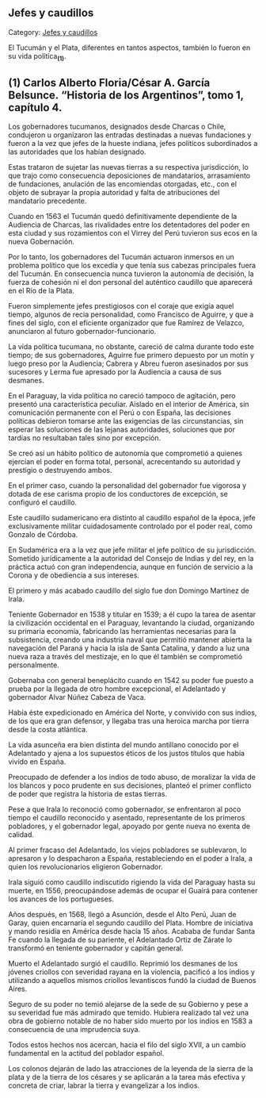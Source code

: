 ## Jefes y caudillos

Category: [Jefes y caudillos](http://descubrircorrientes.com.ar/2012/index.php/3178-historia-desde-el-origen-hasta-1814/tierra-argentina-1492-1588/reciprocidad-y-parentesco-hispano-guarani/los-medios-de-la-conquista/jefes-y-caudillos)

El Tucumán y el Plata, diferentes en tantos aspectos, también lo fueron en su vida política<sub><strong>(1)</strong></sub>.

## **(1)** Carlos Alberto Floria/César A. García Belsunce. “Historia de los Argentinos”, tomo 1, capítulo 4.

Los gobernadores tucumanos, designados desde Charcas o Chile, condujeron u organizaron las entradas destinadas a nuevas fundaciones y fueron a la vez que jefes de la hueste indiana, jefes políticos subordinados a las autoridades que los habían designado.

Estas trataron de sujetar las nuevas tierras a su respectiva jurisdicción, lo que trajo como consecuencia deposiciones de mandatarios, arrasamiento de fundaciones, anulación de las encomiendas otorgadas, etc., con el objeto de subrayar la propia autoridad y falta de atribuciones del mandatario precedente.

Cuando en 1563 el Tucumán quedó definitivamente dependiente de la Audiencia de Charcas, las rivalidades entre los detentadores del poder en esta ciudad y sus rozamientos con el Virrey del Perú tuvieron sus ecos en la nueva Gobernación.

Por lo tanto, los gobernadores del Tucumán actuaron inmersos en un problema político que los excedía y que tenía sus cabezas principales fuera del Tucumán. En consecuencia nunca tuvieron la autonomía de decisión, la fuerza de cohesión ni el don personal del auténtico caudillo que aparecerá en el Río de la Plata.

Fueron simplemente jefes prestigiosos con el coraje que exigía aquel tiempo, algunos de recia personalidad, como Francisco de Aguirre, y que a fines del siglo, con el eficiente organizador que fue Ramírez de Velazco, anunciaron al futuro gobernador-funcionario.

La vida política tucumana, no obstante, careció de calma durante todo este tiempo; de sus gobernadores, Aguirre fue primero depuesto por un motín y luego preso por la Audiencia; Cabrera y Abreu fueron asesinados por sus sucesores y Lerma fue apresado por la Audiencia a causa de sus desmanes.

En el Paraguay, la vida política no careció tampoco de agitación, pero presentó una característica peculiar. Aislado en el interior de América, sin comunicación permanente con el Perú o con España, las decisiones políticas debieron tomarse ante las exigencias de las circunstancias, sin esperar las soluciones de las lejanas autoridades, soluciones que por tardías no resultaban tales sino por excepción.

Se creó así un hábito político de autonomía que comprometió a quienes ejercían el poder en forma total, personal, acrecentando su autoridad y prestigio o destruyendo ambos.

En el primer caso, cuando la personalidad del gobernador fue vigorosa y dotada de ese carisma propio de los conductores de excepción, se configuró el caudillo.

Este caudillo sudamericano era distinto al caudillo español de la época, jefe exclusivamente militar cuidadosamente controlado por el poder real, como Gonzalo de Córdoba.

En Sudamérica era a la vez que jefe militar el jefe político de su jurisdicción. Sometido jurídicamente a la autoridad del Consejo de Indias y del rey, en la práctica actuó con gran independencia, aunque en función de servicio a la Corona y de obediencia a sus intereses.

El primero y más acabado caudillo del siglo fue don Domingo Martínez de Irala.

Teniente Gobernador en 1538 y titular en 1539; a él cupo la tarea de asentar la civilización occidental en el Paraguay, levantando la ciudad, organizando su primaria economía, fabricando las herramientas necesarias para la subsistencia, creando una industria naval que permitió mantener abierta la navegación del Paraná y hacia la isla de Santa Catalina, y dando a luz una nueva raza a través del mestizaje, en lo que él también se comprometió personalmente.

Gobernaba con general beneplácito cuando en 1542 su poder fue puesto a prueba por la llegada de otro hombre excepcional, el Adelantado y gobernador Alvar Núñez Cabeza de Vaca.

Había éste expedicionado en América del Norte, y convivido con sus indios, de los que era gran defensor, y llegaba tras una heroica marcha por tierra desde la costa atlántica.

La vida asunceña era bien distinta del mundo antillano conocido por el Adelantado y ajena a los supuestos éticos de los justos títulos que había vivido en España.

Preocupado de defender a los indios de todo abuso, de moralizar la vida de los blancos y poco prudente en sus decisiones, planteó el primer conflicto de poder que registra la historia de estas tierras.

Pese a que Irala lo reconoció como gobernador, se enfrentaron al poco tiempo el caudillo reconocido y asentado, representante de los primeros pobladores, y el gobernador legal, apoyado por gente nueva no exenta de calidad.

Al primer fracaso del Adelantado, los viejos pobladores se sublevaron, lo apresaron y lo despacharon a España, restableciendo en el poder a Irala, a quien los revolucionarios eligieron Gobernador.

Irala siguió como caudillo indiscutido rigiendo la vida del Paraguay hasta su muerte, en 1556, preocupándose además de ocupar el Guairá para contener los avances de los portugueses.

Años después, en 1568, llegó a Asunción, desde el Alto Perú, Juan de Garay, quien encarnaría el segundo caudillo del Plata. Hombre de iniciativa y mando residía en América desde hacía 15 años. Acababa de fundar Santa Fe cuando la llegada de su pariente, el Adelantado Ortiz de Zárate lo transformó en teniente gobernador y capitán general.

Muerto el Adelantado surgió el caudillo. Reprimió los desmanes de los jóvenes criollos con severidad rayana en la violencia, pacificó a los indios y utilizando a aquellos mismos criollos levantiscos fundó la ciudad de Buenos Aires.

Seguro de su poder no temió alejarse de la sede de su Gobierno y pese a su severidad fue más admirado que temido. Hubiera realizado tal vez una obra de gobierno notable de no haber sido muerto por los indios en 1583 a consecuencia de una imprudencia suya.

Todos estos hechos nos acercan, hacia el filo del siglo XVII, a un cambio fundamental en la actitud del poblador español.

Los colonos dejarán de lado las atracciones de la leyenda de la sierra de la plata y de la tierra de los césares y se aplicarán a la tarea más efectiva y concreta de criar, labrar la tierra y evangelizar a los indios.
